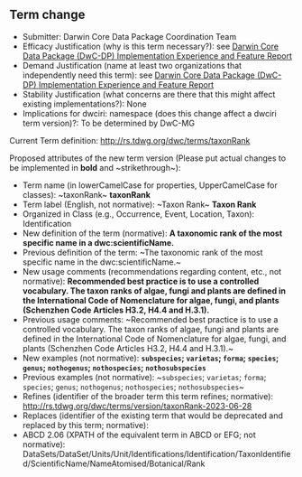 ## Term change

* Submitter: Darwin Core Data Package Coordination Team
* Efficacy Justification (why is this term necessary?): see [Darwin Core Data Package (DwC-DP) Implementation Experience and Feature Report](https://gbif.github.io/dwc-dp/docs/dwc_dp_implementation_feature_reports.pdf)
* Demand Justification (name at least two organizations that independently need this term): see [Darwin Core Data Package (DwC-DP) Implementation Experience and Feature Report](https://gbif.github.io/dwc-dp/docs/dwc_dp_implementation_feature_reports.pdf)
* Stability Justification (what concerns are there that this might affect existing implementations?): None
* Implications for dwciri: namespace (does this change affect a dwciri term version)?: To be determined by DwC-MG

Current Term definition: http://rs.tdwg.org/dwc/terms/taxonRank

Proposed attributes of the new term version (Please put actual changes to be implemented in **bold** and ~strikethrough~):

* Term name (in lowerCamelCase for properties, UpperCamelCase for classes): ~taxonRank~ **taxonRank**
* Term label (English, not normative): ~Taxon Rank~ **Taxon Rank**
* Organized in Class (e.g., Occurrence, Event, Location, Taxon): Identification
* New definition of the term (normative): **A taxonomic rank of the most specific name in a dwc:scientificName.**
* Previous definition of the term: ~The taxonomic rank of the most specific name in the dwc:scientificName.~
* New usage comments (recommendations regarding content, etc., not normative): **Recommended best practice is to use a controlled vocabulary. The taxon ranks of algae, fungi and plants are defined in the International Code of Nomenclature for algae, fungi, and plants (Schenzhen Code Articles H3.2, H4.4 and H.3.1).** 
* Previous usage comments: ~Recommended best practice is to use a controlled vocabulary. The taxon ranks of algae, fungi and plants are defined in the International Code of Nomenclature for algae, fungi, and plants (Schenzhen Code Articles H3.2, H4.4 and H.3.1).~
* New examples (not normative): **`subspecies`; `varietas`; `forma`; `species`; `genus`; `nothogenus`; `nothospecies`; `nothosubspecies`**
* Previous examples (not normative): ~`subspecies`; `varietas`; `forma`; `species`; `genus`; `nothogenus`; `nothospecies`; `nothosubspecies`~
* Refines (identifier of the broader term this term refines; normative): http://rs.tdwg.org/dwc/terms/version/taxonRank-2023-06-28
* Replaces (identifier of the existing term that would be deprecated and replaced by this term; normative): 
* ABCD 2.06 (XPATH of the equivalent term in ABCD or EFG; not normative): DataSets/DataSet/Units/Unit/Identifications/Identification/TaxonIdentified/ScientificName/NameAtomised/Botanical/Rank

